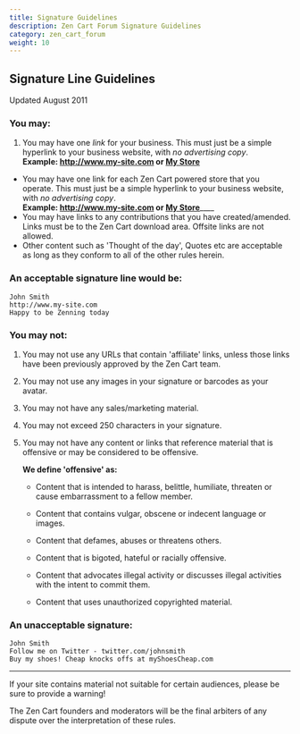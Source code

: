 ```yaml
---
title: Signature Guidelines 
description: Zen Cart Forum Signature Guidelines 
category: zen_cart_forum
weight: 10
---
```


## Signature Line Guidelines

Updated August 2011

### You may:

1.  You may have one *link* for your business. This must just be a simple hyperlink to your business website, with _no advertising copy_.  
    **Example: http://www.my-site.com or <a href="http://www.my-site.com">My Store</a>**
*   You may have one link for each Zen Cart powered store that you operate. This must just be a simple hyperlink to your business website, with _no advertising copy_.  
    **Example: http://www.my-site.com or <a href="http://www.my-site.com">My Store</a>**____  
*   You may have links to any contributions that you have created/amended. Links must be to the Zen Cart download area. Offsite links are not allowed.  
*   Other content such as 'Thought of the day', Quotes etc are acceptable as long as they conform to all of the other rules herein.  

### An acceptable signature line would be:

```
John Smith  
http://www.my-site.com  
Happy to be Zenning today
```

### You may not:

1.  You may not use any URLs that contain 'affiliate' links, unless those links have been previously approved by the Zen Cart team.

3.  You may not use any images in your signature or barcodes as your avatar.

5.  You may not have any sales/marketing material.

7.  You may not exceed 250 characters in your signature.

9.  You may not have any content or links that reference material that is offensive or may be considered to be offensive.  

    **We define 'offensive' as:**  

    *   Content that is intended to harass, belittle, humiliate, threaten or cause embarrassment to a fellow member.

    *   Content that contains vulgar, obscene or indecent language or images.

    *   Content that defames, abuses or threatens others.

    *   Content that is bigoted, hateful or racially offensive.

    *   Content that advocates illegal activity or discusses illegal activities with the intent to commit them.

    *   Content that uses unauthorized copyrighted material.

### An unacceptable signature:

```
John Smith  
Follow me on Twitter - twitter.com/johnsmith  
Buy my shoes! Cheap knocks offs at myShoesCheap.com
```

--- 
If your site contains material not suitable for certain audiences, please be sure to provide a warning!

The Zen Cart founders and moderators will be the final arbiters of any dispute over the interpretation of these rules.

